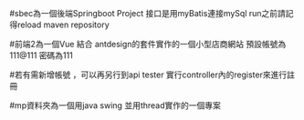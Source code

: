 #sbec為一個後端Springboot Project 接口是用myBatis連接mySql run之前請記得reload maven repository


#前端2為一個Vue 結合 antdesign的套件實作的一個小型店商網站 預設帳號為111@111 密碼為111 


#若有需新增帳號 ，可以再另行到api tester 實行controller內的register來進行註冊


#mp資料夾為一個用java swing 並用thread實作的一個專案
